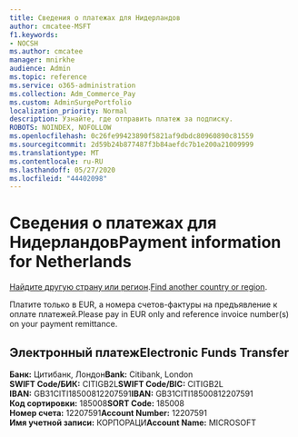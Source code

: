 ```yaml
---
title: Сведения о платежах для Нидерландов
author: cmcatee-MSFT
f1.keywords:
- NOCSH
ms.author: cmcatee
manager: mnirkhe
audience: Admin
ms.topic: reference
ms.service: o365-administration
ms.collection: Adm_Commerce_Pay
ms.custom: AdminSurgePortfolio
localization_priority: Normal
description: Узнайте, где отправить платеж за подписку.
ROBOTS: NOINDEX, NOFOLLOW
ms.openlocfilehash: 0c26fe99423890f5821af9dbdc80960890c81559
ms.sourcegitcommit: 2d59b24b877487f3b84aefdc7b1e200a21009999
ms.translationtype: MT
ms.contentlocale: ru-RU
ms.lasthandoff: 05/27/2020
ms.locfileid: "44402098"
---
```

# <a name="payment-information-for-netherlands"></a><span data-ttu-id="d0881-103">Сведения о платежах для Нидерландов</span><span class="sxs-lookup"><span data-stu-id="d0881-103">Payment information for Netherlands</span></span>

<span data-ttu-id="d0881-104">[Найдите другую страну или регион](../billing-and-payments/pay-for-your-subscription.md).</span><span class="sxs-lookup"><span data-stu-id="d0881-104">[Find another country or region](../billing-and-payments/pay-for-your-subscription.md).</span></span>

<span data-ttu-id="d0881-105">Платите только в EUR, а номера счетов-фактуры на предъявление к оплате платежей.</span><span class="sxs-lookup"><span data-stu-id="d0881-105">Please pay in EUR only and reference invoice number(s) on your payment remittance.</span></span>

## <a name="electronic-funds-transfer"></a><span data-ttu-id="d0881-106">Электронный платеж</span><span class="sxs-lookup"><span data-stu-id="d0881-106">Electronic Funds Transfer</span></span>

<span data-ttu-id="d0881-107">**Банк:** Цитибанк, Лондон</span><span class="sxs-lookup"><span data-stu-id="d0881-107">**Bank:** Citibank, London</span></span>  
<span data-ttu-id="d0881-108">**SWIFT Code/БИК:** CITIGB2L</span><span class="sxs-lookup"><span data-stu-id="d0881-108">**SWIFT Code/BIC:** CITIGB2L</span></span>  
<span data-ttu-id="d0881-109">**IBAN:** GB31CITI18500812207591</span><span class="sxs-lookup"><span data-stu-id="d0881-109">**IBAN:** GB31CITI18500812207591</span></span>  
<span data-ttu-id="d0881-110">**Код сортировки:** 185008</span><span class="sxs-lookup"><span data-stu-id="d0881-110">**SORT Code:** 185008</span></span>  
<span data-ttu-id="d0881-111">**Номер счета:** 12207591</span><span class="sxs-lookup"><span data-stu-id="d0881-111">**Account Number:** 12207591</span></span>  
<span data-ttu-id="d0881-112">**Имя учетной записи:** КОРПОРАЦИ</span><span class="sxs-lookup"><span data-stu-id="d0881-112">**Account Name:** MICROSOFT</span></span>
